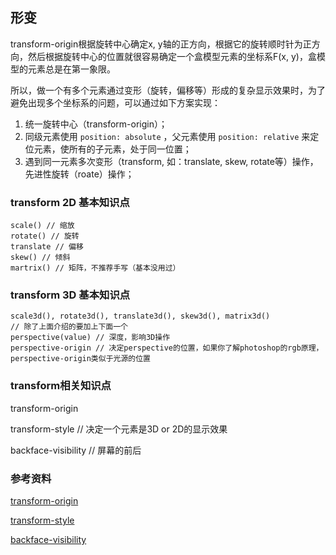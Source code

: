 ## 形变

transform-origin根据旋转中心确定x, y轴的正方向，根据它的旋转顺时针为正方向，然后根据旋转中心的位置就很容易确定一个盒模型元素的坐标系F(x, y)，盒模型的元素总是在第一象限。

所以，做一个有多个元素通过变形（旋转，偏移等）形成的复杂显示效果时，为了避免出现多个坐标系的问题，可以通过如下方案实现：

1. 统一旋转中心（transform-origin）；
2. 同级元素使用 `position: absolute` ，父元素使用 `position: relative` 来定位元素，使所有的子元素，处于同一位置；
3. 遇到同一元素多次变形（transform, 如：translate, skew, rotate等）操作，先进性旋转（roate）操作；

### transform 2D 基本知识点

```
scale() // 缩放
rotate() // 旋转
translate // 偏移
skew() // 倾斜
martrix() // 矩阵，不推荐手写（基本没用过）
```

### transform 3D 基本知识点

```
scale3d(), rotate3d(), translate3d(), skew3d(), matrix3d()
// 除了上面介绍的要加上下面一个
perspective(value) // 深度，影响3D操作
perspective-origin // 决定perspective的位置，如果你了解photoshop的rgb原理，perspective-origin类似于光源的位置
```

### transform相关知识点

transform-origin

transform-style // 决定一个元素是3D or 2D的显示效果

backface-visibility // 屏幕的前后


### 参考资料

[transform-origin](https://css-tricks.com/almanac/properties/t/transform-origin/)

[transform-style](https://css-tricks.com/almanac/properties/t/transform-style/)

[backface-visibility](https://css-tricks.com/almanac/properties/b/backface-visibility/)